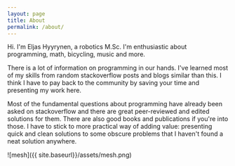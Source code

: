 ```yaml
---
layout: page
title: About
permalink: /about/
---
```


Hi. I'm Eljas Hyyrynen, a robotics M.Sc. I'm enthusiastic about programming, math, bicycling, music and more.

There is a lot of information on programming in our hands. I've learned most of my skills from random stackoverflow posts and blogs similar than this. I think I have to pay back to the community by saving your time and presenting my work here.

Most of the fundamental questions about programming have already been asked on stackoverflow and there are great peer-reviewed and edited solutions for them. There are also good books and publications if you're into those. I have to stick to more practical way of adding value: presenting quick and clean solutions to some obscure problems that I haven't found a neat solution anywhere.

![mesh]({{ site.baseurl}}/assets/mesh.png)